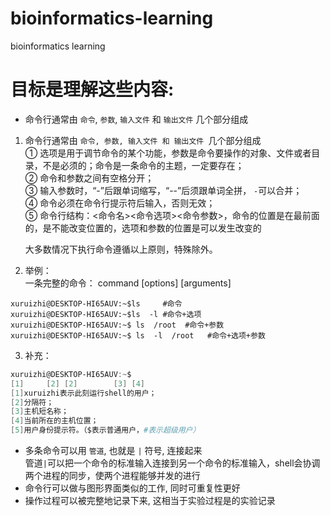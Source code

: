# bioinformatics-learning
bioinformatics learning

# 目标是理解这些内容:

* 命令行通常由 `命令`, `参数`, `输入文件` 和 `输出文件` 几个部分组成  

1. 命令行通常由 `命令, 参数, 输入文件 和 输出文件 `几个部分组成  
	① 选项是用于调节命令的某个功能，参数是命令要操作的对象、文件或者目录，不是必须的；命令是一条命令的主题，一定要存在；  
	② 命令和参数之间有空格分开；  
	③ 输入参数时，“-”后跟单词缩写，“--”后须跟单词全拼，  `-`可以合并；  
	④ 命令必须在命令行提示符后输入，否则无效；  
    ⑤ 命令行结构：<命令名><命令选项><命令参数>，命令的位置是在最前面的，是不能改变位置的，选项和参数的位置是可以发生改变的

	大多数情况下执行命令遵循以上原则，特殊除外。
 2. 举例：  
一条完整的命令：
command		 [options]    [arguments] 
```ubuntu
xuruizhi@DESKTOP-HI65AUV:~$ls	  #命令
xuruizhi@DESKTOP-HI65AUV:~$ls  -l #命令+选项
xuruizhi@DESKTOP-HI65AUV:~$ ls  /root  #命令+参数
xuruizhi@DESKTOP-HI65AUV:~$ ls  -l  /root	#命令+选项+参数

```
3. 补充：
```powershell
xuruizhi@DESKTOP-HI65AUV:~$
[1]     [2] [2]        [3] [4]
[1]xuruizhi表示此刻运行shell的用户；
[2]分隔符；
[3]主机短名称；
[4]当前所在的主机位置；
[5]用户身份提示符。（$表示普通用户，#表示超级用户）
```






* 多条命令可以用 `管道`, 也就是 `|` 符号, 连接起来  
管道`|`可以把一个命令的标准输入连接到另一个命令的标准输入，shell会协调两个进程的同步，使两个进程能够并发的进行
* 命令行可以做与图形界面类似的工作, 同时可重复性更好
* 操作过程可以被完整地记录下来, 这相当于实验过程是的实验记录